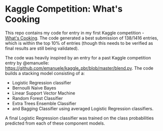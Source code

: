 # Kaggle Competition: What's Cooking

This repo contains my code for entry in my first Kaggle competition - <a href="https://www.kaggle.com/c/whats-cooking">What's Cooking</a>. The code generated a best submission of 138/1416 entries, which is within the top 10% of entries (though this needs to be verified as final results are still being validated).

The code was heavily inspired by an entry for a past Kaggle competition entry by @emanuelle: https://github.com/emanuele/kaggle_pbr/blob/master/blend.py. The code builds a stacking model consisting of a: 
* Logistic Regression classifier 
* Bernoulli Naive Bayes
* Linear Support Vector Machine
* Random Forest Classifier
* Extra Trees Ensemble Classifier
* and Bagging Classifier using averaged Logistic Regression classifiers. 

A final Logistic Regression classifier was trained on the class probabilities predicted from each of these component models. 
